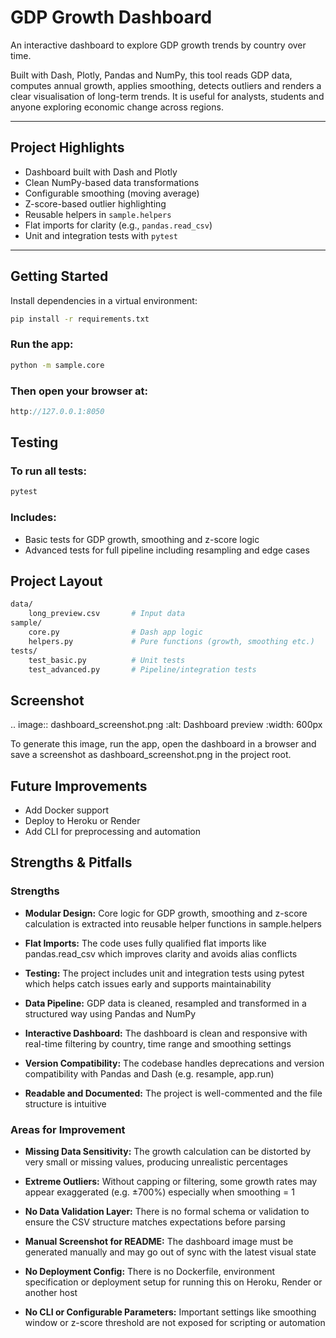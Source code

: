 # GDP Growth Dashboard

An interactive dashboard to explore GDP growth trends by country over time.

Built with Dash, Plotly, Pandas and NumPy, this tool reads GDP data, computes annual growth, applies smoothing, detects outliers and renders a clear visualisation of long-term trends. It is useful for analysts, students and anyone exploring economic change across regions.

---

## Project Highlights

- Dashboard built with Dash and Plotly  
- Clean NumPy-based data transformations  
- Configurable smoothing (moving average)  
- Z-score-based outlier highlighting  
- Reusable helpers in `sample.helpers`  
- Flat imports for clarity (e.g., `pandas.read_csv`)  
- Unit and integration tests with `pytest`  

---

## Getting Started

Install dependencies in a virtual environment:

```bash
pip install -r requirements.txt
```

###  Run the app:

```bash
python -m sample.core
```

### Then open your browser at:
```cpp
http://127.0.0.1:8050
```

## Testing

### To run all tests:
```bash
pytest
```

### Includes:
* Basic tests for GDP growth, smoothing and z-score logic
* Advanced tests for full pipeline including resampling and edge cases

## Project Layout
```bash
data/
    long_preview.csv       # Input data
sample/
    core.py                # Dash app logic
    helpers.py             # Pure functions (growth, smoothing etc.)
tests/
    test_basic.py          # Unit tests
    test_advanced.py       # Pipeline/integration tests
```

## Screenshot

.. image:: dashboard_screenshot.png
   :alt: Dashboard preview
   :width: 600px

To generate this image, run the app, open the dashboard in a browser and save a screenshot as dashboard_screenshot.png in the project root.

## Future Improvements
* Add Docker support
* Deploy to Heroku or Render
* Add CLI for preprocessing and automation

## Strengths & Pitfalls

### Strengths
* **Modular Design:** Core logic for GDP growth, smoothing and z-score calculation is extracted into reusable helper functions in sample.helpers

* **Flat Imports:** The code uses fully qualified flat imports like pandas.read_csv which improves clarity and avoids alias conflicts

* **Testing:** The project includes unit and integration tests using pytest which helps catch issues early and supports maintainability

* **Data Pipeline:** GDP data is cleaned, resampled and transformed in a structured way using Pandas and NumPy

* **Interactive Dashboard:** The dashboard is clean and responsive with real-time filtering by country, time range and smoothing settings

* **Version Compatibility:** The codebase handles deprecations and version compatibility with Pandas and Dash (e.g. resample, app.run)

* **Readable and Documented:** The project is well-commented and the file structure is intuitive

### Areas for Improvement
* **Missing Data Sensitivity:** The growth calculation can be distorted by very small or missing values, producing unrealistic percentages

* **Extreme Outliers:** Without capping or filtering, some growth rates may appear exaggerated (e.g. ±700%) especially when smoothing = 1

* **No Data Validation Layer:** There is no formal schema or validation to ensure the CSV structure matches expectations before parsing

* **Manual Screenshot for README:** The dashboard image must be generated manually and may go out of sync with the latest visual state

* **No Deployment Config:** There is no Dockerfile, environment specification or deployment setup for running this on Heroku, Render or another host

* **No CLI or Configurable Parameters:** Important settings like smoothing window or z-score threshold are not exposed for scripting or automation